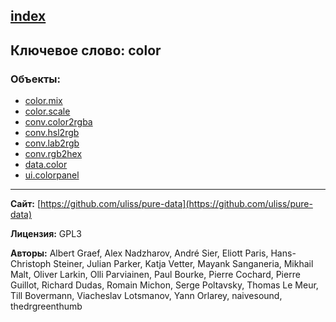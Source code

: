 [index](../index.html)
---

## Ключевое слово: color

### Объекты:
* [color.mix](../color.mix.html)
* [color.scale](../color.scale.html)
* [conv.color2rgba](../conv.color2rgba.html)
* [conv.hsl2rgb](../conv.hsl2rgb.html)
* [conv.lab2rgb](../conv.lab2rgb.html)
* [conv.rgb2hex](../conv.rgb2hex.html)
* [data.color](../data.color.html)
* [ui.colorpanel](../ui.colorpanel.html)

---
**Сайт:** [https://github.com/uliss/pure-data](https://github.com/uliss/pure-data)

**Лицензия:** GPL3

**Авторы:** Albert Graef, Alex Nadzharov, André Sier, Eliott Paris, Hans-Christoph Steiner, Julian Parker, Katja Vetter, Mayank Sanganeria, Mikhail Malt, Oliver Larkin, Olli Parviainen, Paul Bourke, Pierre Cochard, Pierre Guillot, Richard Dudas, Romain Michon, Serge Poltavsky, Thomas Le Meur, Till Bovermann, Viacheslav Lotsmanov, Yann Orlarey, naivesound, thedrgreenthumb
